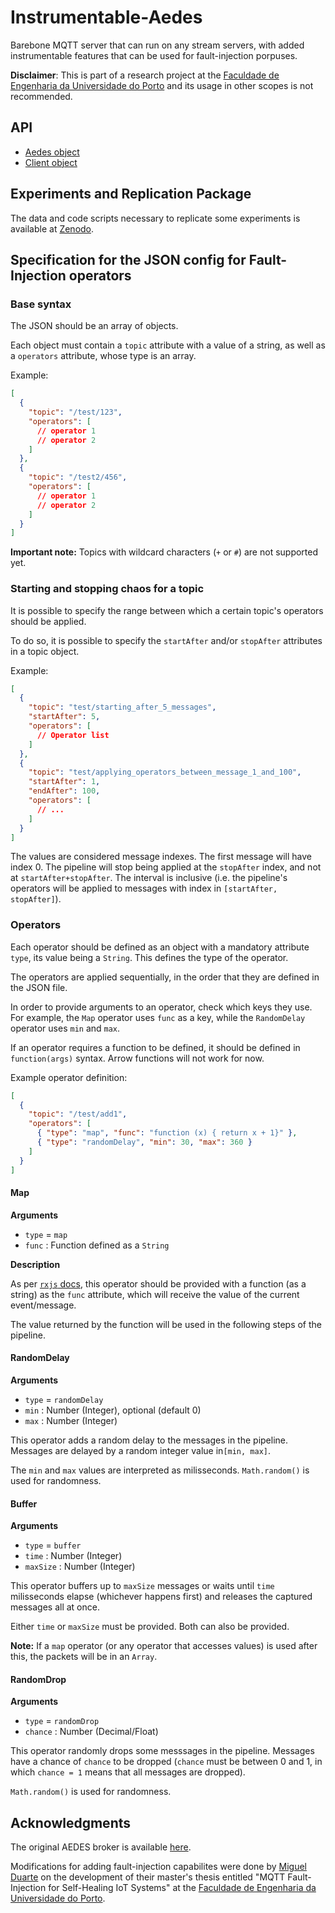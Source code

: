 <!-- markdownlint-disable MD013 MD024 -->

# Instrumentable-Aedes

Barebone MQTT server that can run on any stream servers, with added instrumentable features that can be used for fault-injection porpuses.

**Disclaimer**: This is part of a research project at the [Faculdade de Engenharia da Universidade do Porto](https://sigarra.up.pt/feup/en/web_page.inicial) and its usage in other scopes is not recommended.

## API

- [Aedes object](./docs/Aedes.md)
- [Client object](./docs/Client.md)

## Experiments and Replication Package

The data and code scripts necessary to replicate some experiments is available at [Zenodo](https://zenodo.org/record/5148566).

## Specification for the JSON config for Fault-Injection operators

### Base syntax

The JSON should be an array of objects.

Each object must contain a `topic` attribute with a value of a string, as well as a `operators` attribute, whose type is an array.

Example:

```json
[
  {
    "topic": "/test/123",
    "operators": [
      // operator 1
      // operator 2
    ]
  },
  {
    "topic": "/test2/456",
    "operators": [
      // operator 1
      // operator 2
    ]
  }
]
```

**Important note:** Topics with wildcard characters (`+` or `#`) are not supported yet.

### Starting and stopping chaos for a topic

It is possible to specify the range between which a certain topic's operators should be applied.

To do so, it is possible to specify the `startAfter` and/or `stopAfter` attributes in a topic object.

Example:

```json
[
  {
    "topic": "test/starting_after_5_messages",
    "startAfter": 5,
    "operators": [
      // Operator list
    ]
  },
  {
    "topic": "test/applying_operators_between_message_1_and_100",
    "startAfter": 1,
    "endAfter": 100,
    "operators": [
      // ...
    ]
  }
]
```

The values are considered message indexes. The first message will have index 0. The pipeline will stop being applied at the `stopAfter` index, and not at `startAfter+stopAfter`. The interval is inclusive (i.e. the pipeline's operators will be applied to messages with index in `[startAfter, stopAfter]`).

### Operators

Each operator should be defined as an object with a mandatory attribute `type`, its value being a `String`. This defines the type of the operator.

The operators are applied sequentially, in the order that they are defined in the JSON file.

In order to provide arguments to an operator, check which keys they use. For example, the `Map` operator uses `func` as a key, while the `RandomDelay` operator uses `min` and `max`.

If an operator requires a function to be defined, it should be defined in `function(args)` syntax. Arrow functions will not work for now.

Example operator definition:

```json
[
  {
    "topic": "/test/add1",
    "operators": [
      { "type": "map", "func": "function (x) { return x + 1}" },
      { "type": "randomDelay", "min": 30, "max": 360 }
    ]
  }
]
```

#### Map

**Arguments**

- `type` = `map`
- `func` : Function defined as a `String`

**Description**

As per [`rxjs` docs](https://rxjs.dev/api/operators/map), this operator should be provided with a function (as a string) as the `func` attribute, which will receive the value of the current event/message.

The value returned by the function will be used in the following steps of the pipeline.

#### RandomDelay

**Arguments**

- `type` = `randomDelay`
- `min` : Number (Integer), optional (default 0)
- `max` : Number (Integer)

This operator adds a random delay to the messages in the pipeline. Messages are delayed by a random integer value in`[min, max]`.

The `min` and `max` values are interpreted as milisseconds. `Math.random()` is used for randomness.

#### Buffer

**Arguments**

- `type` = `buffer`
- `time` : Number (Integer)
- `maxSize` : Number (Integer)

This operator buffers up to `maxSize` messages or waits until `time` milisseconds elapse (whichever happens first) and releases the captured messages all at once.

Either `time` or `maxSize` must be provided. Both can also be provided.

**Note:** If a `map` operator (or any operator that accesses values) is used after this, the packets will be in an `Array`.

#### RandomDrop

**Arguments**

- `type` = `randomDrop`
- `chance` : Number (Decimal/Float)

This operator randomly drops some messsages in the pipeline. Messages have a chance of `chance` to be dropped (`chance` must be between 0 and 1, in which `chance = 1` means that all messages are dropped).

`Math.random()` is used for randomness.

## Acknowledgments

The original AEDES broker is available [here](https://github.com/moscajs/aedes). 

Modifications for adding fault-injection capabilites were done by [Miguel Duarte](https://miguelpduarte.me/) on the development of their master's thesis entitled "MQTT Fault-Injection for Self-Healing IoT Systems" at the [Faculdade de Engenharia da Universidade do Porto](https://sigarra.up.pt/feup/en/web_page.inicial).

